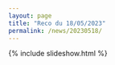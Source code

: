```yaml
---
layout: page
title: "Reco du 18/05/2023"
permalink: /news/20230518/
---
```

{% include slideshow.html %}